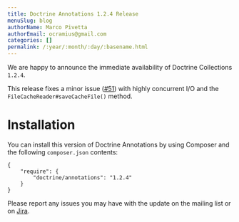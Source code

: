 ```yaml
---
title: Doctrine Annotations 1.2.4 Release
menuSlug: blog
authorName: Marco Pivetta
authorEmail: ocramius@gmail.com
categories: []
permalink: /:year/:month/:day/:basename.html
---
```

We are happy to announce the immediate availability of Doctrine
Collections `1.2.4`.

This release fixes a minor issue
([\#51](https://github.com/doctrine/annotations/pull/51)) with highly
concurrent I/O and the `FileCacheReader#saveCacheFile()` method.

Installation
============

You can install this version of Doctrine Annotations by using Composer
and the following `composer.json` contents:

~~~~ {.sourceCode .json}
{
    "require": {
        "doctrine/annotations": "1.2.4"
    }
}
~~~~

Please report any issues you may have with the update on the mailing
list or on [Jira](http://www.doctrine-project.org/jira/browse/DCOM).
